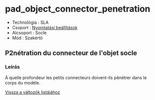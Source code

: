 # pad\_object\_connector\_penetration

* Technológia : SLA
* Csoport : [Nyomtatási beállítások](../sla_printer/sla_parameters.md)
* Alcsoport : Socle
* Mód : Szakértő

## P2nétration du connecteur de l'objet socle

### Leírás

À quelle profondeur les petits connecteurs doivent-ils pénétrer dans le corps du modèle.

[Vissza a változók listájához](../../variable_list)

